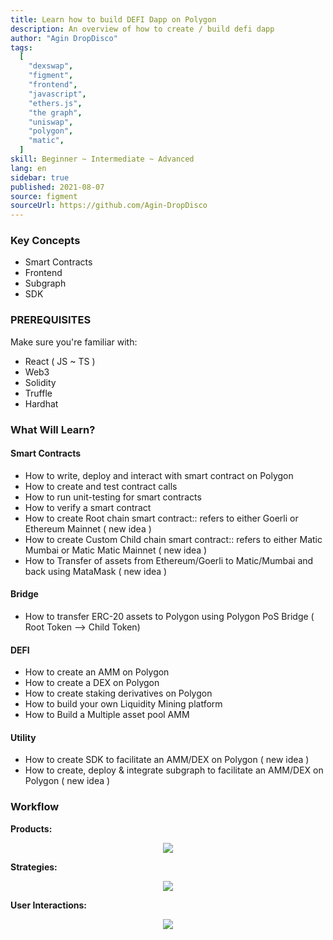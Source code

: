 ```yaml
---
title: Learn how to build DEFI Dapp on Polygon
description: An overview of how to create / build defi dapp 
author: "Agin DropDisco"
tags:
  [
    "dexswap",
    "figment",
    "frontend",
    "javascript",
    "ethers.js",
    "the graph",
    "uniswap",
    "polygon",
    "matic",
  ]
skill: Beginner ~ Intermediate ~ Advanced
lang: en
sidebar: true
published: 2021-08-07
source: figment
sourceUrl: https://github.com/Agin-DropDisco
---
```


### Key Concepts
 * Smart Contracts
 * Frontend
 * Subgraph
 * SDK

### PREREQUISITES
Make sure you're familiar with:
* React ( JS ~ TS ) 
* Web3
* Solidity
* Truffle
* Hardhat

### What Will Learn?
#### Smart Contracts
* How to write, deploy and interact with smart contract on Polygon 
* How to create and test contract calls
* How to run unit-testing for smart contracts
* How to verify a smart contract
* How to create Root chain smart contract:: refers to either Goerli or Ethereum Mainnet ( new idea )
* How to create Custom Child chain smart contract:: refers to either Matic Mumbai or Matic Matic Mainnet ( new idea )
* How to Transfer of assets from Ethereum/Goerli to Matic/Mumbai and back using MataMask ( new idea )
#### Bridge
* How to transfer ERC-20 assets to Polygon using Polygon PoS Bridge ( Root Token --> Child Token)
#### DEFI
* How to create an AMM on Polygon
* How to create a DEX on Polygon
* How to create staking derivatives on Polygon
* How to build your own Liquidity Mining platform
* How to Build a Multiple asset pool AMM
#### Utility
* How to create SDK to facilitate an AMM/DEX on Polygon ( new idea )
* How to create, deploy & integrate subgraph to facilitate an AMM/DEX on Polygon ( new idea )

### Workflow
**Products:**
<p align="center">
<img src ="https://gateway.pinata.cloud/ipfs/QmPoDEVPKCb55zpD8x7t33fgh7tBW7UTSdSrxjeRUor6ux">
</p>


**Strategies:**
<p align="center">
<img src ="https://gateway.pinata.cloud/ipfs/QmbH8UkNUJBwP8JuriB5YaQnn4Cu2LsmBjrcHLssU95YnL">
</p>


**User Interactions:**
<p align="center">
<img src ="https://gateway.pinata.cloud/ipfs/Qma4p3vAdqQSGue6CBh1ssiVjviw4tcfQF4sFUqH1XBxJq">
</p>







